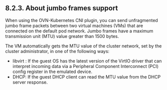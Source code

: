 ## 8.2.3. About jumbo frames support

When using the OVN-Kubernetes CNI plugin, you can send unfragmented jumbo frame packets between two virtual machines (VMs) that are connected on the default pod network. Jumbo frames have a maximum transmission unit (MTU) value greater than 1500 bytes.

The VM automatically gets the MTU value of the cluster network, set by the cluster administrator, in one of the following ways:

- libvirt : If the guest OS has the latest version of the VirtIO driver that can interpret incoming data via a Peripheral Component Interconnect (PCI) config register in the emulated device.
- DHCP: If the guest DHCP client can read the MTU value from the DHCP server response.

<!-- image -->

